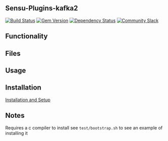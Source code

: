## Sensu-Plugins-kafka2

[![Build Status](https://travis-ci.org/sensu-plugins/sensu-plugins-skel.svg?branch=master)](https://travis-ci.org/sensu-plugins/sensu-plugins-kafka2)
[![Gem Version](https://badge.fury.io/rb/sensu-plugins-skel.svg)](http://badge.fury.io/rb/sensu-plugins-kafka2)
[![Dependency Status](https://gemnasium.com/sensu-plugins/sensu-plugins-kafka2.svg)](https://gemnasium.com/sensu-plugins/sensu-plugins-skel)
[![Community Slack](https://slack.sensu.io/badge.svg)](https://slack.sensu.io/badge)

## Functionality

## Files

## Usage

## Installation

[Installation and Setup](http://sensu-plugins.io/docs/installation_instructions.html)

## Notes

Requires a c compiler to install see `test/bootstrap.sh` to see an example of installing it
